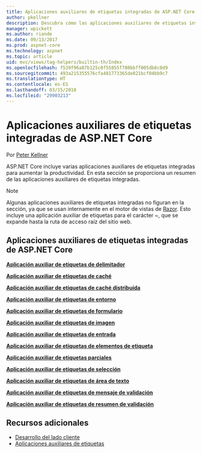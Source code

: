 ```yaml
---
title: Aplicaciones auxiliares de etiquetas integradas de ASP.NET Core
author: pkellner
description: Descubra cómo las aplicaciones auxiliares de etiquetas integradas de ASP.NET Core le ayudan a mejorar su productividad.
manager: wpickett
ms.author: riande
ms.date: 09/13/2017
ms.prod: aspnet-core
ms.technology: aspnet
ms.topic: article
uid: mvc/views/tag-helpers/builtin-th/Index
ms.openlocfilehash: f539f96a87b125c0f55855f780bbff005db8c0d9
ms.sourcegitcommit: 493a215355576cfa481773365de021bcf04bb9c7
ms.translationtype: HT
ms.contentlocale: es-ES
ms.lasthandoff: 03/15/2018
ms.locfileid: "29903213"
---
```

# <a name="aspnet-core-built-in-tag-helpers"></a>Aplicaciones auxiliares de etiquetas integradas de ASP.NET Core

Por [Peter Kellner](http://peterkellner.net)

ASP.NET Core incluye varias aplicaciones auxiliares de etiquetas integradas para aumentar la productividad. En esta sección se proporciona un resumen de las aplicaciones auxiliares de etiquetas integradas.

> [!NOTE]
> Algunas aplicaciones auxiliares de etiquetas integradas no figuran en la sección, ya que se usan internamente en el motor de vistas de [Razor](xref:mvc/views/razor). Esto incluye una aplicación auxiliar de etiquetas para el carácter ~, que se expande hasta la ruta de acceso raíz del sitio web.

## <a name="built-in-aspnet-core-tag-helpers"></a>Aplicaciones auxiliares de etiquetas integradas de ASP.NET Core

**[Aplicación auxiliar de etiquetas de delimitador](xref:mvc/views/tag-helpers/builtin-th/anchor-tag-helper)**

**[Aplicación auxiliar de etiquetas de caché](xref:mvc/views/tag-helpers/builtin-th/cache-tag-helper)**

**[Aplicación auxiliar de etiquetas de caché distribuida](xref:mvc/views/tag-helpers/builtin-th/distributed-cache-tag-helper)**

**[Aplicación auxiliar de etiquetas de entorno](xref:mvc/views/tag-helpers/builtin-th/environment-tag-helper)**

[comment]: **[FormActionTagHelper](xref:mvc/views/tag-helpers/builtin-th/form-action-tag-helper)**

**[Aplicación auxiliar de etiquetas de formulario](xref:mvc/views/working-with-forms#the-form-tag-helper)**

**[Aplicación auxiliar de etiquetas de imagen](xref:mvc/views/tag-helpers/builtin-th/image-tag-helper)**

**[Aplicación auxiliar de etiquetas de entrada](xref:mvc/views/working-with-forms#the-input-tag-helper)**

**[Aplicación auxiliar de etiquetas de elementos de etiqueta](xref:mvc/views/working-with-forms#the-label-tag-helper)**

[comment]: **[LinkTagHelper](xref:mvc/views/tag-helpers/builtin-th/link-tag-helper)**

[comment]: **[OptionTagHelper](xref:mvc/views/tag-helpers/builtin-th/option-tag-helper)**

[comment]: **[ScriptTagHelper](xref:mvc/views/tag-helpers/builtin-th/script-tag-helper)**

**[Aplicación auxiliar de etiquetas parciales](xref:mvc/views/tag-helpers/builtin-th/partial-tag-helper)**

**[Aplicación auxiliar de etiquetas de selección](xref:mvc/views/working-with-forms#the-select-tag-helper)**

**[Aplicación auxiliar de etiquetas de área de texto](xref:mvc/views/working-with-forms#the-textarea-tag-helper)**

**[Aplicación auxiliar de etiquetas de mensaje de validación](xref:mvc/views/working-with-forms#the-validation-message-tag-helper)**

**[Aplicación auxiliar de etiquetas de resumen de validación](xref:mvc/views/working-with-forms#the-validation-summary-tag-helper)**

## <a name="additional-resources"></a>Recursos adicionales

* [Desarrollo del lado cliente](xref:client-side/index)
* [Aplicaciones auxiliares de etiquetas](xref:mvc/views/tag-helpers/intro)
